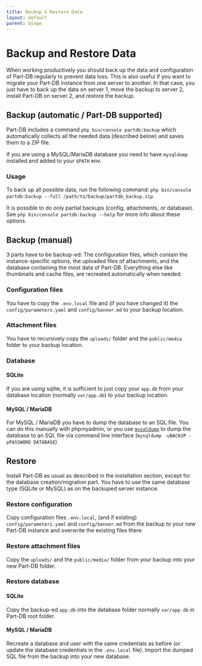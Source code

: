 ```yaml
---
title: Backup & Restore Data
layout: default
parent: Usage
---
```


# Backup and Restore Data

When working productively you should back up the data and configuration of Part-DB regularly to prevent data loss. This
is also useful if you want to migrate your Part-DB instance from one server to another. In that case, you just have to
back up the data on server 1, move the backup to server 2, install Part-DB on server 2, and restore the backup.

## Backup (automatic / Part-DB supported)

Part-DB includes a command `php bin/console partdb:backup` which automatically collects all the needed data (described
below) and saves them to a ZIP file.

If you are using a MySQL/MariaDB database you need to have `mysqldump` installed and added to your `$PATH` env.

### Usage

To back up all possible data, run the following
command: `php bin/console partdb:backup --full /path/to/backup/partdb_backup.zip`.

It is possible to do only partial backups (config, attachments, or database). See `php bin/console partdb:backup --help`
for more info about these options.

## Backup (manual)

3 parts have to be backup-ed: The configuration files, which contain the instance-specific options, the
uploaded files of attachments, and the database containing the most data of Part-DB.
Everything else like thumbnails and cache files, are recreated automatically when needed.

### Configuration files

You have to copy the `.env.local` file and (if you have changed it) the `config/parameters.yaml` and `config/banner.md`
to your backup location.

### Attachment files

You have to recursively copy the `uploads/` folder and the `public/media` folder to your backup location.

### Database

#### SQLite

If you are using sqlite, it is sufficient to just copy your `app.db` from your database location (normally `var/app.db`)
to your backup location.

#### MySQL / MariaDB

For MySQL / MariaDB you have to dump the database to an SQL file. You can do this manually with phpmyadmin, or you
use [`mysqldump`](https://mariadb.com/kb/en/mariadb-dumpmysqldump/) to dump the database to an SQL file via command line
interface (`mysqldump -uBACKUP -pPASSWORD DATABASE`)

## Restore

Install Part-DB as usual as described in the installation section, except for the database creation/migration part. You
have to use the same database type (SQLite or MySQL) as on the backuped server instance.

### Restore configuration

Copy configuration files `.env.local`, (and if existing) `config/parameters.yaml` and `config/banner.md` from the backup
to your new Part-DB instance and overwrite the existing files there.

### Restore attachment files

Copy the `uploads/` and the `public/media/` folder from your backup into your new Part-DB folder.

### Restore database

#### SQLite

Copy the backup-ed `app.db` into the database folder normally `var/app.db` in Part-DB root folder.

#### MySQL / MariaDB

Recreate a database and user with the same credentials as before (or update the database credentials in the `.env.local`
file).
Import the dumped SQL file from the backup into your new database.